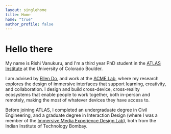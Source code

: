 ```yaml
---
layout: singlehome
title: Home
home: "true"
author_profile: false
---
```


# Hello there

My name is Rishi Vanukuru, and I'm a third year PhD student in the [ATLAS Institute](https://www.colorado.edu/atlas/) at the University of Colorado Boulder. 

I am advised by [Ellen Do](https://www.colorado.edu/atlas/ellen-yi-luen-do), and work at the [ACME Lab](https://www.colorado.edu/atlas/acme-lab), where my research explores the design of immersive interfaces that support learning, creativity, and collaboration. I design and build cross-device, cross-reality ecosystems that enable people to work together, both in-person and remotely, making the most of whatever devices they have access to.

Before joining ATLAS, I completed an undergraduate degree in Civil Engineering, and a graduate degree in Interaction Design (where I was a member of the [Immersive Media Experience Design Lab](https://imxd.in)), both from the Indian Institute of Technology Bombay.
